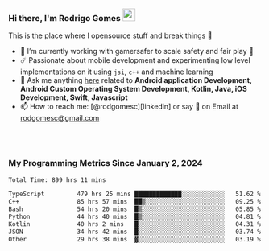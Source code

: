 
### Hi there, I'm Rodrigo Gomes <img src="https://media.giphy.com/media/hvRJCLFzcasrR4ia7z/giphy.gif" width="25px">
This is the place where I opensource stuff and break things 🤣
- 🔭 I’m currently working with gamersafer to scale safety and fair play 💜
- ☄️ Passionate about mobile development and experimenting low level implementations on it using `jsi`, `c++` and machine learning
- 💬 Ask me anything [here](https://github.com/rodgomesc/rodgomesc/issues) related to <b>Android application Development, Android Custom Operating System Development, Kotlin, Java, iOS Development, Swift, Javascript</b>
- 📫 How to reach me: [@rodgomesc][linkedin] or say 👋 on Email at [rodgomesc@gmail.com](mailto:rodgomesc@gmail.com)


<br/>

<!-- 
<picture>
  <img src="/github-metrics.svg" alt="Metrics">
</picture>
-->

</br>

### My Programming Metrics Since January 2, 2024 


<!--START_SECTION:waka-->

```txt
Total Time: 899 hrs 11 mins

TypeScript         479 hrs 25 mins █████████████░░░░░░░░░░░░   51.62 %
C++                85 hrs 57 mins  ██▒░░░░░░░░░░░░░░░░░░░░░░   09.25 %
Bash               54 hrs 20 mins  █▒░░░░░░░░░░░░░░░░░░░░░░░   05.85 %
Python             44 hrs 40 mins  █▒░░░░░░░░░░░░░░░░░░░░░░░   04.81 %
Kotlin             40 hrs 2 mins   █░░░░░░░░░░░░░░░░░░░░░░░░   04.31 %
JSON               34 hrs 42 mins  █░░░░░░░░░░░░░░░░░░░░░░░░   03.74 %
Other              29 hrs 38 mins  ▓░░░░░░░░░░░░░░░░░░░░░░░░   03.19 %
```

<!--END_SECTION:waka-->
